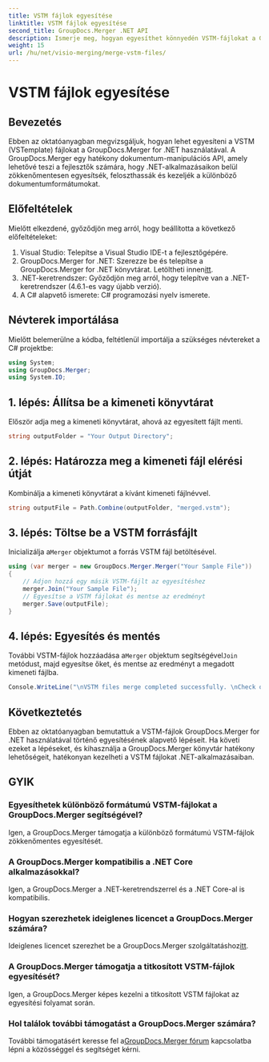 ```yaml
---
title: VSTM fájlok egyesítése
linktitle: VSTM fájlok egyesítése
second_title: GroupDocs.Merger .NET API
description: Ismerje meg, hogyan egyesíthet könnyedén VSTM-fájlokat a GroupDocs.Merger for .NET segítségével. Kövesse lépésenkénti oktatóanyagunkat és dokumentumkezelési lehetőségeit.
weight: 15
url: /hu/net/visio-merging/merge-vstm-files/
---
```


# VSTM fájlok egyesítése

## Bevezetés
Ebben az oktatóanyagban megvizsgáljuk, hogyan lehet egyesíteni a VSTM (VSTemplate) fájlokat a GroupDocs.Merger for .NET használatával. A GroupDocs.Merger egy hatékony dokumentum-manipulációs API, amely lehetővé teszi a fejlesztők számára, hogy .NET-alkalmazásaikon belül zökkenőmentesen egyesítsék, feloszthassák és kezeljék a különböző dokumentumformátumokat.
## Előfeltételek
Mielőtt elkezdené, győződjön meg arról, hogy beállította a következő előfeltételeket:
1. Visual Studio: Telepítse a Visual Studio IDE-t a fejlesztőgépére.
2.  GroupDocs.Merger for .NET: Szerezze be és telepítse a GroupDocs.Merger for .NET könyvtárat. Letöltheti innen[itt](https://releases.groupdocs.com/merger/net/).
3. .NET-keretrendszer: Győződjön meg arról, hogy telepítve van a .NET-keretrendszer (4.6.1-es vagy újabb verzió).
4. A C# alapvető ismerete: C# programozási nyelv ismerete.

## Névterek importálása
Mielőtt belemerülne a kódba, feltétlenül importálja a szükséges névtereket a C# projektbe:
```csharp
using System; 
using GroupDocs.Merger;
using System.IO;
```
## 1. lépés: Állítsa be a kimeneti könyvtárat
Először adja meg a kimeneti könyvtárat, ahová az egyesített fájlt menti.
```csharp
string outputFolder = "Your Output Directory";
```
## 2. lépés: Határozza meg a kimeneti fájl elérési útját
Kombinálja a kimeneti könyvtárat a kívánt kimeneti fájlnévvel.
```csharp
string outputFile = Path.Combine(outputFolder, "merged.vstm");
```
## 3. lépés: Töltse be a VSTM forrásfájlt
 Inicializálja a`Merger` objektumot a forrás VSTM fájl betöltésével.
```csharp
using (var merger = new GroupDocs.Merger.Merger("Your Sample File"))
{
    // Adjon hozzá egy másik VSTM-fájlt az egyesítéshez
    merger.Join("Your Sample File");
    // Egyesítse a VSTM fájlokat és mentse az eredményt
    merger.Save(outputFile);
}
```
## 4. lépés: Egyesítés és mentés
További VSTM-fájlok hozzáadása a`Merger` objektum segítségével`Join` metódust, majd egyesítse őket, és mentse az eredményt a megadott kimeneti fájlba.
```csharp
Console.WriteLine("\nVSTM files merge completed successfully. \nCheck output in {0}", outputFolder);
```

## Következtetés
Ebben az oktatóanyagban bemutattuk a VSTM-fájlok GroupDocs.Merger for .NET használatával történő egyesítésének alapvető lépéseit. Ha követi ezeket a lépéseket, és kihasználja a GroupDocs.Merger könyvtár hatékony lehetőségeit, hatékonyan kezelheti a VSTM fájlokat .NET-alkalmazásaiban.

## GYIK
### Egyesíthetek különböző formátumú VSTM-fájlokat a GroupDocs.Merger segítségével?
Igen, a GroupDocs.Merger támogatja a különböző formátumú VSTM-fájlok zökkenőmentes egyesítését.
### A GroupDocs.Merger kompatibilis a .NET Core alkalmazásokkal?
Igen, a GroupDocs.Merger a .NET-keretrendszerrel és a .NET Core-al is kompatibilis.
### Hogyan szerezhetek ideiglenes licencet a GroupDocs.Merger számára?
 Ideiglenes licencet szerezhet be a GroupDocs.Merger szolgáltatáshoz[itt](https://purchase.groupdocs.com/temporary-license/).
### A GroupDocs.Merger támogatja a titkosított VSTM-fájlok egyesítését?
Igen, a GroupDocs.Merger képes kezelni a titkosított VSTM fájlokat az egyesítési folyamat során.
### Hol találok további támogatást a GroupDocs.Merger számára?
 További támogatásért keresse fel a[GroupDocs.Merger fórum](https://forum.groupdocs.com/c/merger/32) kapcsolatba lépni a közösséggel és segítséget kérni.